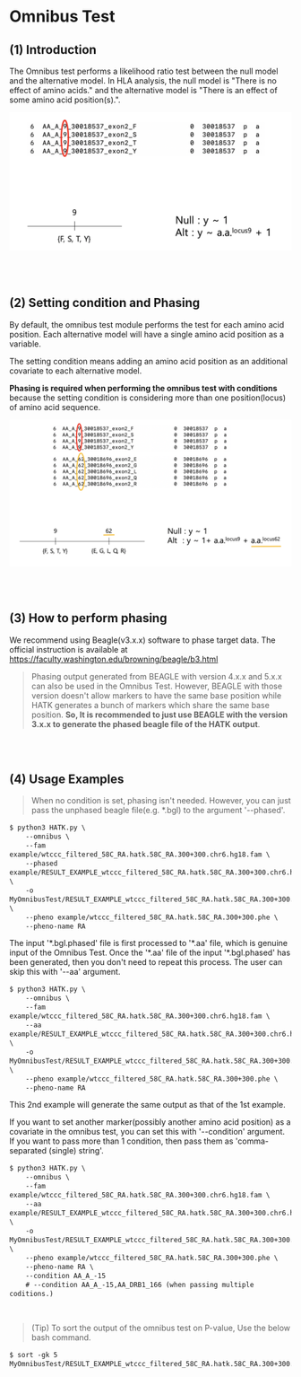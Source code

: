 # Omnibus Test

## (1) Introduction

The Omnibus test performs a likelihood ratio test between the null model and the alternative model. In HLA analysis, the null model is "There is no effect of amino acids." and the alternative model is "There is an effect of some amino acid position(s).".

![OmnibusTest1](img/README_4-1_OmnibusTest1.png)



<br>
<br>


## (2) Setting condition and Phasing

By default, the omnibus test module performs the test for each amino acid position. Each alternative model will have a single amino acid position as a variable.

The setting condition means adding an amino acid position as an additional covariate to each alternative model.

**Phasing is required when performing the omnibus test with conditions** because the setting condition is considering more than one position(locus) of amino acid sequence.


![OmnibusTest2](img/README_4-1_OmnibusTest2.png)


<br>
<br>


## (3) How to perform phasing

We recommend using Beagle(v3.x.x) software to phase target data. The official instruction is available at https://faculty.washington.edu/browning/beagle/b3.html

> Phasing output generated from BEAGLE with version 4.x.x and 5.x.x can also be used in the Omnibus Test. However, BEAGLE with those version doesn't allow markers to have the same base position while HATK generates a bunch of markers which share the same base position. **So, It is recommended to just use BEAGLE with the version 3.x.x to generate the phased beagle file of the HATK output**.

<br>
<br>

## (4) Usage Examples

> When no condition is set, phasing isn't needed. However, you can just pass the unphased beagle file(e.g. *.bgl) to the argument '--phased'.

```
$ python3 HATK.py \
    --omnibus \
    --fam example/wtccc_filtered_58C_RA.hatk.58C_RA.300+300.chr6.hg18.fam \
    --phased example/RESULT_EXAMPLE_wtccc_filtered_58C_RA.hatk.58C_RA.300+300.chr6.hg18.bgl.phased \
    -o MyOmnibusTest/RESULT_EXAMPLE_wtccc_filtered_58C_RA.hatk.58C_RA.300+300.chr6.hg18 \
    --pheno example/wtccc_filtered_58C_RA.hatk.58C_RA.300+300.phe \
    --pheno-name RA

```

The input '\*.bgl.phased' file is first processed to '\*.aa' file, which is genuine input of the Omnibus Test. Once the '\*.aa' file of the input '\*.bgl.phased' has been generated, then you don't need to repeat this process. The user can skip this with '--aa' argument.

```
$ python3 HATK.py \
    --omnibus \
    --fam example/wtccc_filtered_58C_RA.hatk.58C_RA.300+300.chr6.hg18.fam \
    --aa example/RESULT_EXAMPLE_wtccc_filtered_58C_RA.hatk.58C_RA.300+300.chr6.hg18.aa \
    -o MyOmnibusTest/RESULT_EXAMPLE_wtccc_filtered_58C_RA.hatk.58C_RA.300+300.chr6.hg18 \
    --pheno example/wtccc_filtered_58C_RA.hatk.58C_RA.300+300.phe \
    --pheno-name RA

```
This 2nd example will generate the same output as that of the 1st example.



If you want to set another marker(possibly another amino acid position) as a covariate in the omnibus test, you can set this with '--condition' argument. If you want to pass more than 1 condition, then pass them as 'comma-separated (single) string'.

```
$ python3 HATK.py \
    --omnibus \
    --fam example/wtccc_filtered_58C_RA.hatk.58C_RA.300+300.chr6.hg18.fam \
    --aa example/RESULT_EXAMPLE_wtccc_filtered_58C_RA.hatk.58C_RA.300+300.chr6.hg18.aa \
    -o MyOmnibusTest/RESULT_EXAMPLE_wtccc_filtered_58C_RA.hatk.58C_RA.300+300.chr6.hg18 \
    --pheno example/wtccc_filtered_58C_RA.hatk.58C_RA.300+300.phe \
    --pheno-name RA \
    --condition AA_A_-15
    # --condition AA_A_-15,AA_DRB1_166 (when passing multiple coditions.)

```

<br>

> (Tip) To sort the output of the omnibus test on P-value, Use the below bash command.
```
$ sort -gk 5 MyOmnibusTest/RESULT_EXAMPLE_wtccc_filtered_58C_RA.hatk.58C_RA.300+300.chr6.hg18.RA.NA.omnibus
```